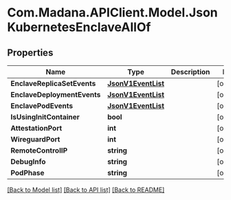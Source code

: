 
# Com.Madana.APIClient.Model.JsonKubernetesEnclaveAllOf

## Properties

Name | Type | Description | Notes
------------ | ------------- | ------------- | -------------
**EnclaveReplicaSetEvents** | [**JsonV1EventList**](JsonV1EventList.md) |  | [optional] 
**EnclaveDeploymentEvents** | [**JsonV1EventList**](JsonV1EventList.md) |  | [optional] 
**EnclavePodEvents** | [**JsonV1EventList**](JsonV1EventList.md) |  | [optional] 
**IsUsingInitContainer** | **bool** |  | [optional] 
**AttestationPort** | **int** |  | [optional] 
**WireguardPort** | **int** |  | [optional] 
**RemoteControlIP** | **string** |  | [optional] 
**DebugInfo** | **string** |  | [optional] 
**PodPhase** | **string** |  | [optional] 

[[Back to Model list]](../README.md#documentation-for-models)
[[Back to API list]](../README.md#documentation-for-api-endpoints)
[[Back to README]](../README.md)

